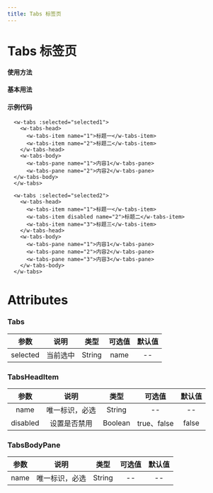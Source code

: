 ```yaml
---
title: Tabs 标签页
---
```

# Tabs 标签页

**使用方法**

#### 基本用法

<ClientOnly>
<tabs-demos></tabs-demos>
</ClientOnly>

#### 示例代码

```vue
  <w-tabs :selected="selected1">
    <w-tabs-head>
      <w-tabs-item name="1">标题一</w-tabs-item>
      <w-tabs-item name="2">标题二</w-tabs-item>
    </w-tabs-head>
    <w-tabs-body>
      <w-tabs-pane name="1">内容1</w-tabs-pane>
      <w-tabs-pane name="2">内容2</w-tabs-pane>
  </w-tabs-body>
  </w-tabs>

  <w-tabs :selected="selected2">
    <w-tabs-head>
      <w-tabs-item name="1">标题一</w-tabs-item>
      <w-tabs-item disabled name="2">标题二</w-tabs-item>
      <w-tabs-item name="3">标题三</w-tabs-item>
    </w-tabs-head>
    <w-tabs-body>
      <w-tabs-pane name="1">内容1</w-tabs-pane>
      <w-tabs-pane name="2">内容2</w-tabs-pane>
      <w-tabs-pane name="3">内容3</w-tabs-pane>
    </w-tabs-body>
  </w-tabs>
```

# Attributes

### Tabs

|参数| 说明 |  类型  | 可选值 | 默认值 |
| :-------------: |:-------------:| :-----:|:-----:|:-----:|
|selected| 当前选中 | String |name| --

### TabsHeadItem 
|参数| 说明 |  类型  | 可选值 | 默认值 |
| :-------------: |:-------------:| :-----:|:-----:|:-----:|
|name| 唯一标识，必选 | String |--|-- 
|disabled|设置是否禁用|Boolean|true、false|false

### TabsBodyPane
|参数| 说明 |  类型  | 可选值 | 默认值 |
| :-------------: |:-------------:| :-----:|:-----:|:-----:|
|name| 唯一标识，必选 | String |--|-- 